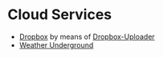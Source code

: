 Cloud Services
==============

- [Dropbox](https://www.dropbox.com/) by means of [Dropbox-Uploader](https://github.com/andreafabrizi/Dropbox-Uploader)
- [Weather Underground](https://www.wunderground.com/weather/api)

